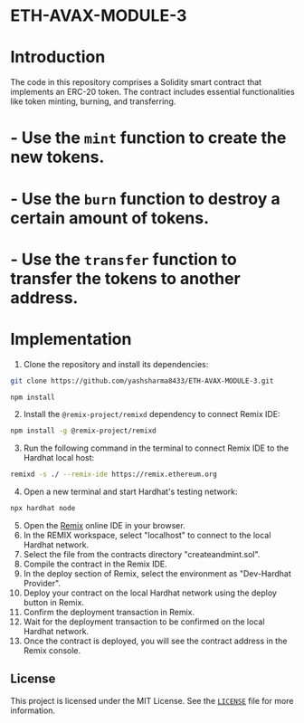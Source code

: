 # ETH-AVAX-MODULE-3

# Introduction
The code in this repository comprises a Solidity smart contract that implements an ERC-20 token. The contract includes essential functionalities like token minting, burning, and transferring.
   #  -   Use the `mint` function to create the new tokens.
   # -    Use the `burn` function to destroy a certain amount of tokens.
  #  -    Use the `transfer` function to transfer the tokens to another address.

# Implementation
1. Clone the repository and install its dependencies:
 ```sh
git clone https://github.com/yashsharma8433/ETH-AVAX-MODULE-3.git

npm install
 ```
2. Install the `@remix-project/remixd` dependency to connect Remix IDE:

```sh
npm install -g @remix-project/remixd
```

3. Run the following command in the terminal to connect Remix IDE to the Hardhat local host:

```sh
remixd -s ./ --remix-ide https://remix.ethereum.org
```

4. Open a new terminal and start Hardhat's testing network:

```sh
npx hardhat node
```
5. Open the [Remix](https://remix.ethereum.org/) online IDE in your browser.
6. In the REMIX workspace, select "localhost" to connect to the local Hardhat network.
7. Select the file from the contracts directory "createandmint.sol".
8. Compile the contract in the Remix IDE.
9. In the deploy section of Remix, select the environment as "Dev-Hardhat Provider".
10. Deploy your contract on the local Hardhat network using the deploy button in Remix.
11. Confirm the deployment transaction in Remix.
12. Wait for the deployment transaction to be confirmed on the local Hardhat network.
13.  Once the contract is deployed, you will see the contract address in the Remix console.



## License
This project is licensed under the MIT License. See the [`LICENSE`](LICENSE) file for more information.
